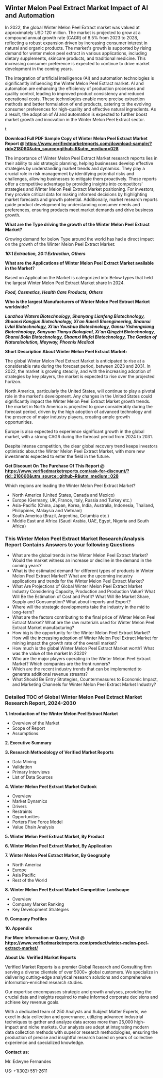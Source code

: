 <h2>Winter Melon Peel Extract Market Impact of AI and Automation</h2><p>In 2022, the global Winter Melon Peel Extract market was valued at approximately USD 120 million. The market is projected to grow at a compound annual growth rate (CAGR) of 8.5% from 2023 to 2028, reflecting a robust expansion driven by increasing consumer interest in natural and organic products. The market's growth is supported by rising demand for winter melon peel extract in various applications, including dietary supplements, skincare products, and traditional medicine. This increasing consumer preference is expected to continue to drive market development in the coming years.</p><p>The integration of artificial intelligence (AI) and automation technologies is significantly influencing the Winter Melon Peel Extract market. AI and automation are enhancing the efficiency of production processes and quality control, leading to improved product consistency and reduced operational costs. These technologies enable more precise extraction methods and better formulation of end products, catering to the evolving consumer preferences for high-quality and effective natural ingredients. As a result, the adoption of AI and automation is expected to further boost market growth and innovation in the Winter Melon Peel Extract sector.</p>t</p><p id="" class=""><strong>Download Full PDF Sample Copy of Winter Melon Peel Extract Market Report @ <a href="https://www.verifiedmarketreports.com/download-sample/?rid=218060&utm_source=github-R&utm_medium=028" target="_blank">https://www.verifiedmarketreports.com/download-sample/?rid=218060&utm_source=github-R&utm_medium=028</a></strong></p><p>The importance of&nbsp;Winter Melon Peel Extract Market research reports lies in their ability to aid strategic planning, helping businesses develop effective strategies by understanding market trends and dynamics. They play a crucial role in risk management by identifying potential risks and challenges, allowing businesses to mitigate them proactively. These reports offer a competitive advantage by providing insights into competitors' strategies and Winter Melon Peel Extract Market positioning. For investors, they provide critical data for making informed decisions by highlighting market forecasts and growth potential. Additionally, market research reports guide product development by understanding consumer needs and preferences, ensuring products meet market demands and drive business growth.</p><p><strong>What are the&nbsp;Type driving the growth of the Winter Melon Peel Extract Market?</strong></p><p id="" class="">Growing demand for below Type around the world has had a direct impact on the growth of the Winter Melon Peel Extract Market:</p><em><strong>10:1 Extraction, 20:1 Extraction, Others</strong></em></p><strong>What are the&nbsp;Applications&nbsp;of Winter Melon Peel Extract Market available in the Market?</strong></p><p id="" class="">Based on Application the Market is categorized into Below types that held the largest Winter Melon Peel Extract Market share In 2024.</p><em><strong>Food, Cosmetics, Health Care Products, Others</strong></em></p><strong>Who is the largest Manufacturers of Winter Melon Peel Extract Market worldwide?</strong></p><p><em><strong>Lanzhou Waters Biotechnology, Shanyang Lianfeng Biotechnology, Shaanxi Kangjun Biotechnology, Xi'an Ruierli Bioengineering, Shaanxi Lvlai Biotechnology, Xi'an Youshuo Biotechnology, Gansu Yishengxiang Biotechnology, Sanyuan Tianyu Biological, Xi'an Qingzhi Biotechnology, Shanxi Bolin Biotechnology, Shaanxi Mufei Biotechnology, The Garden of Naturalsolution, Mayway, Phoenix Medical</strong></em></p><p id="" class=""><strong>Short Description About Winter Melon Peel Extract Market:</strong></p><p>The global Winter Melon Peel Extract Market is anticipated to rise at a considerable rate during the forecast period, between 2023 and 2031. In 2022, the market is growing steadily, and with the increasing adoption of strategies by key players, the market is expected to rise over the projected horizon.</p><p>North America, particularly the United States, will continue to play a pivotal role in the market's development. Any changes in the United States could significantly impact the Winter Melon Peel Extract Market growth trends. The market in North America is projected to grow considerably during the forecast period, driven by the high adoption of advanced technology and the presence of major industry players, creating ample growth opportunities.</p><p>Europe is also expected to experience significant growth in the global market, with a strong CAGR during the forecast period from 2024 to 2031.</p><p>Despite intense competition, the clear global recovery trend keeps investors optimistic about the Winter Melon Peel Extract Market, with more new investments expected to enter the field in the future.</p><p id="" class=""><strong>Get Discount On The Purchase Of This Report @ <a href="https://www.verifiedmarketreports.com/ask-for-discount/?rid=218060&utm_source=github-R&utm_medium=028" target="_blank">https://www.verifiedmarketreports.com/ask-for-discount/?rid=218060&utm_source=github-R&utm_medium=028</a></strong></p>Which regions are leading the Winter Melon Peel Extract Market?</p><ul><li>North America (United States, Canada and Mexico)</li><li>Europe (Germany, UK, France, Italy, Russia and Turkey etc.)</li><li>Asia-Pacific (China, Japan, Korea, India, Australia, Indonesia, Thailand, Philippines, Malaysia and Vietnam)</li><li>South America (Brazil, Argentina, Columbia etc.)</li><li>Middle East and Africa (Saudi Arabia, UAE, Egypt, Nigeria and South Africa)</li></ul><h3 id="" class="">This Winter Melon Peel Extract Market Research/Analysis Report Contains Answers to your following Questions</h3><ul><li>What are the global trends in the Winter Melon Peel Extract Market? Would the market witness an increase or decline in the demand in the coming years?</li><li>What is the estimated demand for different types of products in Winter Melon Peel Extract Market? What are the upcoming industry applications and trends for the Winter Melon Peel Extract Market?</li><li>What Are Projections of Global Winter Melon Peel Extract Market Industry Considering Capacity, Production and Production Value? What Will Be the Estimation of Cost and Profit? What Will Be Market Share, Supply and Consumption? What about imports and Export?</li><li>Where will the strategic developments take the industry in the mid to long-term?</li><li>What are the factors contributing to the final price of Winter Melon Peel Extract Market? What are the raw materials used for Winter Melon Peel Extract Market manufacturing?</li><li>How big is the opportunity for the Winter Melon Peel Extract Market? How will the increasing adoption of Winter Melon Peel Extract Market for mining impact the growth rate of the overall market?</li><li>How much is the global Winter Melon Peel Extract Market worth? What was the value of the market In 2020?</li><li>Who are the major players operating in the Winter Melon Peel Extract Market? Which companies are the front runners?</li><li>Which are the recent industry trends that can be implemented to generate additional revenue streams?</li><li>What Should Be Entry Strategies, Countermeasures to Economic Impact, and Marketing Channels for Winter Melon Peel Extract Market Industry?</li></ul><h3 id="" class="">Detailed TOC of Global Winter Melon Peel Extract Market Research Report, 2024-2030</h3><p id="" class=""><strong>1. Introduction of the Winter Melon Peel Extract Market</strong></p><ul><li>Overview of the Market</li><li>Scope of Report</li><li>Assumptions</li></ul><p id="" class=""><strong>2. Executive Summary</strong></p><p id="" class=""><strong>3. Research Methodology of Verified Market Reports</strong></p><ul><li>Data Mining</li><li>Validation</li><li>Primary Interviews</li><li>List of Data Sources</li></ul><p id="" class=""><strong>4. Winter Melon Peel Extract Market Outlook</strong></p><ul><li>Overview</li><li>Market Dynamics</li><li>Drivers</li><li>Restraints</li><li>Opportunities</li><li>Porters Five Force Model</li><li>Value Chain Analysis</li></ul><p id="" class=""><strong>5. Winter Melon Peel Extract Market, By Product</strong></p><p id="" class=""><strong>6. Winter Melon Peel Extract Market, By Application</strong></p><p id="" class=""><strong>7. Winter Melon Peel Extract Market, By Geography</strong></p><ul><li>North America</li><li>Europe</li><li>Asia Pacific</li><li>Rest of the World</li></ul><p id="" class=""><strong>8. Winter Melon Peel Extract Market Competitive Landscape</strong></p><ul><li>Overview</li><li>Company Market Ranking</li><li>Key Development Strategies</li></ul><p id="" class=""><strong>9. Company Profiles</strong></p><p id="" class=""><strong>10. Appendix</strong></p><p id="" class=""><strong>For More Information or Query, Visit @ <a href="https://www.verifiedmarketreports.com/product/winter-melon-peel-extract-market/" target="_blank">https://www.verifiedmarketreports.com/product/winter-melon-peel-extract-market/</a></strong></p><p id="" class=""><strong>About Us: Verified Market Reports</strong></p><p id="" class="">Verified Market Reports is a premier Global Research and Consulting firm serving a diverse clientele of over 5000+ global customers. We specialize in delivering cutting-edge analytical research solutions and comprehensive information-enriched research studies.</p><p id="" class="">Our expertise encompasses strategic and growth analyses, providing the crucial data and insights required to make informed corporate decisions and achieve key revenue goals.</p><p id="" class="">With a dedicated team of 250 Analysts and Subject Matter Experts, we excel in data collection and governance, utilizing advanced industrial techniques to gather and analyze data across more than 25,000 high-impact and niche markets. Our analysts are adept at integrating modern data collection methods with superior research methodologies, ensuring the production of precise and insightful research based on years of collective experience and specialized knowledge.</p><p id="" class=""><strong>Contact us:</strong></p><p id="" class="">Mr. Edwyne Fernandes</p><p id="" class="">US: +1(302) 551-2611</p>